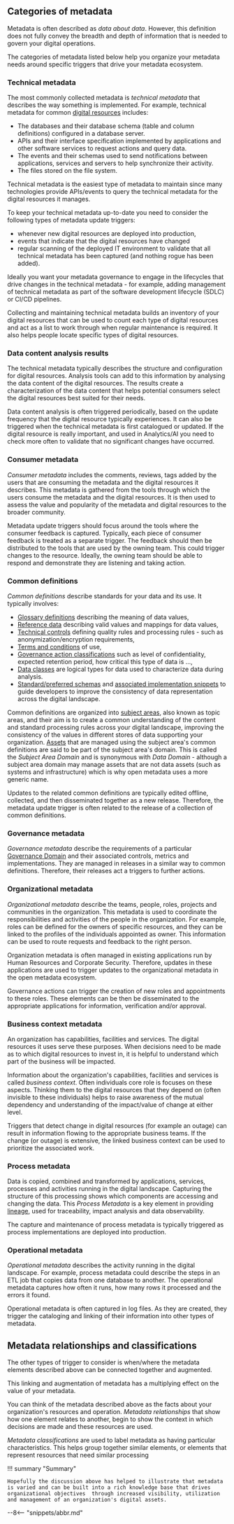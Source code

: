 <!-- SPDX-License-Identifier: CC-BY-4.0 -->
<!-- Copyright Contributors to the ODPi Egeria project 2020. -->


## Categories of metadata

Metadata is often described as *data about data*.  However, this definition does not fully convey the breadth and depth of information that is needed to govern your digital operations.

The categories of metadata listed below help you organize your metadata needs around specific triggers that drive your metadata ecosystem.

### Technical metadata

The most commonly collected metadata is *technical metadata* that describes the way something is implemented.  For example, technical metadata for common [digital resources](/concepts/resource) includes:

* The databases and their database schema (table and column definitions) configured in a database server.
* APIs and their interface specification implemented by applications and other software services to request actions and query data.
* The events and their schemas used to send notifications between applications, services and servers to help synchronize their activity.
* The files stored on the file system.

Technical metadata is the easiest type of metadata to maintain since many technologies provide APIs/events to query the technical metadata for the digital resources it manages.

To keep your technical metadata up-to-date you need to consider the following types of metadata update triggers:

* whenever new digital resources are deployed into production, 
* events that indicate that the digital resources have changed
* regular scanning of the deployed IT environment to validate that all technical metadata has been captured (and nothing rogue has been added).

Ideally you want your metadata governance to engage in the lifecycles that drive changes in the technical metadata - for example, adding management of technical metadata as part of the software development lifecycle (SDLC) or CI/CD pipelines.

Collecting and maintaining technical metadata builds an inventory of your digital resources that can be used to count each type of digital resources and act as a list to work through when regular maintenance is required.  It also helps people locate specific types of digital resources.

### Data content analysis results

The technical metadata typically describes the structure and configuration for digital resources. Analysis tools can add to this information by analysing the data content of the digital resources. The results create a characterization of the data content that helps potential consumers select the digital resources best suited for their needs.

Data content analysis is often triggered periodically, based on the update frequency that the digital resource typically experiences.  It can also be triggered when the technical metadata is first catalogued or updated.  If the digital resource is really important, and used in Analytics/AI you need to check more often to validate that no significant changes have occurred.

### Consumer metadata

*Consumer metadata* includes the comments, reviews, tags added by the users that are consuming the metadata and the digital resources it describes.  This metadata is gathered from the tools through which the users consume the metadata and the digital resources.  It is then used to assess the value and popularity of the metadata and digital resources to the broader community.

Metadata update triggers should focus around the tools where the consumer feedback is captured.  Typically, each piece of consumer feedback is treated as a separate trigger.  The feedback should then be distributed to the tools that are used by the owning team.  This could trigger changes to the resource.  Ideally, the owning team should be able to respond and demonstrate they are listening and taking action.

### Common definitions

*Common definitions* describe standards for your data and its use.  It typically involves:

* [Glossary definitions](/practices/common-data-definitions/anatomy-of-a-glossary) describing the meaning of data values, 
* [Reference data](/types/5/0545-Reference-Data) describing valid values and mappings for data values,
* [Technical controls](/types/4/0430-Technical-Controls) defining quality rules and processing rules - such as anonymization/encryption requirements, 
* [Terms and conditions](/types/4/0483-Terms-And-Conditions) of use,
* [Governance action classifications](/types/4/0422-Governance-Action-Classifications) such as level of confidentiality, expected retention period, how critical this type of data is ...,
* [Data classes](/concepts/data-class) are logical types for data used to characterize data during analysis.
* [Standard/preferred schemas](/concepts/schema) and [associated implementation snippets](/types/5/0504-Implementation-Snippets) to guide developers to improve the consistency of data representation across the digital landscape.

Common definitions are organized into [subject areas](/concepts/subject-area), also known as topic areas, and their aim is to create a common understanding of the content and standard processing rules across your digital landscape, improving the consistency of the values in different stores of data supporting your organization.
[Assets](/concepts/asset) that are managed using the subject area's common definitions are said to be part of the subject area's domain.  This is called the *Subject Area Domain* and is synonymous with *Data Domain* - although a subject area domain may manage assets that are not data assets (such as systems and infrastructure) which is why open metadata uses a more generic name.

Updates to the related common definitions are typically edited offline, collected, and then disseminated together as a new release. Therefore, the metadata update trigger is often related to the release of a collection of common definitions.

### Governance metadata

*Governance metadata* describe the requirements of a particular [Governance Domain](/concepts/governance-domain) and their associated controls, metrics and implementations.  They are managed in releases in a similar way to common definitions.  Therefore, their releases act a triggers to further actions. 

### Organizational metadata

*Organizational metadata* describe the teams, people, roles, projects and communities in the organization.  This metadata is used to coordinate the responsibilities and activities of the people in the organization.  For example, roles can be defined for the owners of specific resources, and they can be linked to the profiles of the individuals appointed as owner.  This information can be used to route requests and feedback to the right person.

Organization metadata is often managed in existing applications run by Human Resources and Corporate Security.  Therefore, updates in these applications are used to trigger updates to the organizational metadata in the open metadata ecosystem.

Governance actions can trigger the creation of new roles and appointments to these roles.  These elements can be then be disseminated to the appropriate applications for information, verification and/or approval.

### Business context metadata

An organization has capabilities, facilities and services.  The digital resources it uses serve these purposes.  When decisions need to be made as to which digital resources to invest in, it is helpful to understand which part of the business will be impacted.

Information about the organization's capabilities, facilities and services is called *business context*.  Often individuals core role is focuses on these aspects.  Thinking them to the digital resources that they depend on (often invisible to these individuals) helps to raise awareness of the mutual dependency and understanding of the impact/value of change at either level.

Triggers that detect change in digital resources (for example an outage) can result in information flowing to the appropriate business teams.  If the change (or outage) is extensive, the linked business context can be used to prioritize the associated work.

### Process metadata

Data is copied, combined and transformed by applications, services, processes and activities running in the digital landscape.  Capturing the structure of this processing shows which components are accessing and changing the data.  This *Process Metadata* is a key element in providing [lineage](/concepts/lineage), used for traceability, impact analysis and data observability.

The capture and maintenance of process metadata is typically triggered as process implementations are deployed into production.

### Operational metadata

*Operational metadata* describes the activity running in the digital landscape.  For example, process metadata could describe the steps in an ETL job that copies data from one database to another.  The operational metadata captures how often it runs, how many rows it processed and the errors it found.

Operational metadata is often captured in log files. As they are created, they trigger the cataloging and linking of their information into other types of metadata.

## Metadata relationships and classifications

The other types of trigger to consider is when/where the metadata elements described above can be connected together and augmented.

This linking and augmentation of metadata has a multiplying effect on the value of your metadata.  

You can think of the metadata described above as the facts about your organization's resources and operation.  *Metadata relationships* that show how one element relates to another, begin to show the context in which decisions are made and these resources are used.

*Metadata classifications* are used to label metadata as having particular characteristics.  This helps group together similar elements, or elements that represent resources that need similar processing

!!! summary "Summary"

    Hopefully the discussion above has helped to illustrate that metadata is varied and can be built into a rich knowledge base that drives organizational objectives  through increased visibility, utilization and management of an organization's digital assets.

--8<-- "snippets/abbr.md"
